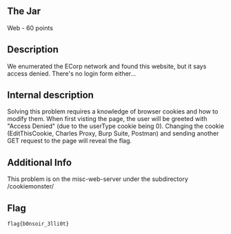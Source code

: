 ## The Jar
Web - 60 points

Description
------------
We enumerated the ECorp network and found this website, but it says access denied. There's no login form either...

Internal description
------------
Solving this problem requires a knowledge of browser cookies and how to modify them.
When first visting the page, the user will be greeted with "Access Denied" (due to the userType cookie being 0).  Changing the cookie (EditThisCookie, Charles Proxy, Burp Suite, Postman) and sending another GET request to the page will reveal the flag.

Additional Info
------------
This problem is on the misc-web-server under the subdirectory /cookiemonster/

Flag
------------

`flag{b0nsoir_3lli0t}`
